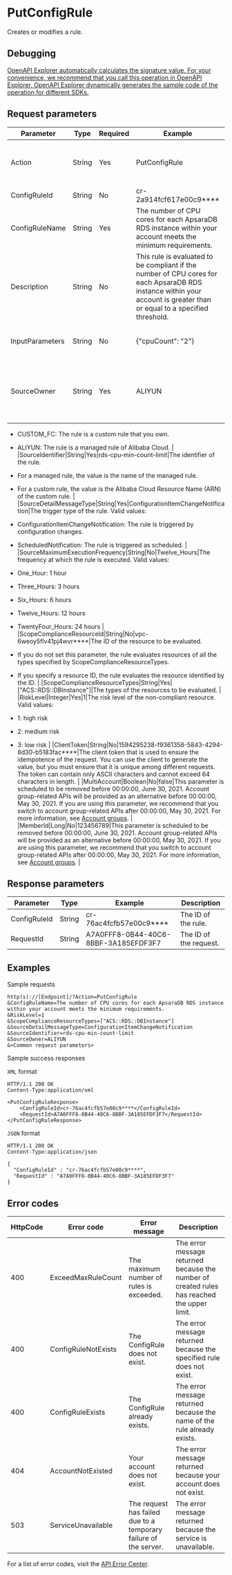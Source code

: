 # PutConfigRule

Creates or modifies a rule.

## Debugging

[OpenAPI Explorer automatically calculates the signature value. For your convenience, we recommend that you call this operation in OpenAPI Explorer. OpenAPI Explorer dynamically generates the sample code of the operation for different SDKs.](https://api.aliyun.com/#product=Config&api=PutConfigRule&type=RPC&version=2019-01-08)

## Request parameters

|Parameter|Type|Required|Example|Description|
|---------|----|--------|-------|-----------|
|Action|String|Yes|PutConfigRule|The operation that you want to perform. Set the value to **PutConfigRule**. |
|ConfigRuleId|String|No|cr-2a914fcf617e00c9\*\*\*\*|The ID of the rule. |
|ConfigRuleName|String|Yes|The number of CPU cores for each ApsaraDB RDS instance within your account meets the minimum requirements.|The name of the rule. |
|Description|String|No|This rule is evaluated to be compliant if the number of CPU cores for each ApsaraDB RDS instance within your account is greater than or equal to a specified threshold.|The description of the rule. |
|InputParameters|String|No|\{"cpuCount": "2"\}|The settings of the input parameters for the rule. |
|SourceOwner|String|Yes|ALIYUN|Indicates whether you or Alibaba Cloud owns and manages the rule. Valid values:

 -   CUSTOM\_FC: The rule is a custom rule that you own.
-   ALIYUN: The rule is a managed rule of Alibaba Cloud. |
|SourceIdentifier|String|Yes|rds-cpu-min-count-limit|The identifier of the rule.

 -   For a managed rule, the value is the name of the managed rule.
-   For a custom rule, the value is the Alibaba Cloud Resource Name \(ARN\) of the custom rule. |
|SourceDetailMessageType|String|Yes|ConfigurationItemChangeNotification|The trigger type of the rule. Valid values:

 -   ConfigurationItemChangeNotification: The rule is triggered by configuration changes.
-   ScheduledNotification: The rule is triggered as scheduled. |
|SourceMaximumExecutionFrequency|String|No|Twelve\_Hours|The frequency at which the rule is executed. Valid values:

 -   One\_Hour: 1 hour
-   Three\_Hours: 3 hours
-   Six\_Hours: 6 hours
-   Twelve\_Hours: 12 hours
-   TwentyFour\_Hours: 24 hours |
|ScopeComplianceResourceId|String|No|vpc-6weoy5flv41pj4wvr\*\*\*\*|The ID of the resource to be evaluated.

 -   If you do not set this parameter, the rule evaluates resources of all the types specified by ScopeComplianceResourceTypes.
-   If you specify a resource ID, the rule evaluates the resource identified by the ID. |
|ScopeComplianceResourceTypes|String|Yes|\["ACS::RDS::DBInstance"\]|The types of the resources to be evaluated. |
|RiskLevel|Integer|Yes|1|The risk level of the non-compliant resource. Valid values:

 -   1: high risk
-   2: medium risk
-   3: low risk |
|ClientToken|String|No|1594295238-f9361358-5843-4294-8d30-b5183fac\*\*\*\*|The client token that is used to ensure the idempotence of the request. You can use the client to generate the value, but you must ensure that it is unique among different requests. The token can contain only ASCII characters and cannot exceed 64 characters in length. |
|MultiAccount|Boolean|No|false|This parameter is scheduled to be removed before 00:00:00, June 30, 2021. Account group-related APIs will be provided as an alternative before 00:00:00, May 30, 2021. If you are using this parameter, we recommend that you switch to account group-related APIs after 00:00:00, May 30, 2021. For more information, see [Account groups](~~211534~~). |
|MemberId|Long|No|123456789|This parameter is scheduled to be removed before 00:00:00, June 30, 2021. Account group-related APIs will be provided as an alternative before 00:00:00, May 30, 2021. If you are using this parameter, we recommend that you switch to account group-related APIs after 00:00:00, May 30, 2021. For more information, see [Account groups](~~211534~~). |

## Response parameters

|Parameter|Type|Example|Description|
|---------|----|-------|-----------|
|ConfigRuleId|String|cr-76ac4fcfb57e00c9\*\*\*\*|The ID of the rule. |
|RequestId|String|A7A0FFF8-0B44-40C6-8BBF-3A185EFDF3F7|The ID of the request. |

## Examples

Sample requests

```
http(s)://[Endpoint]/?Action=PutConfigRule
&ConfigRuleName=The number of CPU cores for each ApsaraDB RDS instance within your account meets the minimum requirements.
&RiskLevel=1
&ScopeComplianceResourceTypes=["ACS::RDS::DBInstance"]
&SourceDetailMessageType=ConfigurationItemChangeNotification
&SourceIdentifier=rds-cpu-min-count-limit
&SourceOwner=ALIYUN
&<Common request parameters>
```

Sample success responses

`XML` format

```
HTTP/1.1 200 OK
Content-Type:application/xml

<PutConfigRuleResponse>
	<ConfigRuleId>cr-76ac4fcfb57e00c9****</ConfigRuleId>
	<RequestId>A7A0FFF8-0B44-40C6-8BBF-3A185EFDF3F7</RequestId>
</PutConfigRuleResponse>
```

`JSON` format

```
HTTP/1.1 200 OK
Content-Type:application/json

{
  "ConfigRuleId" : "cr-76ac4fcfb57e00c9****",
  "RequestId" : "A7A0FFF8-0B44-40C6-8BBF-3A185EFDF3F7"
}
```

## Error codes

|HttpCode|Error code|Error message|Description|
|--------|----------|-------------|-----------|
|400|ExceedMaxRuleCount|The maximum number of rules is exceeded.|The error message returned because the number of created rules has reached the upper limit.|
|400|ConfigRuleNotExists|The ConfigRule does not exist.|The error message returned because the specified rule does not exist.|
|400|ConfigRuleExists|The ConfigRule already exists.|The error message returned because the name of the rule already exists.|
|404|AccountNotExisted|Your account does not exist.|The error message returned because your account does not exist.|
|503|ServiceUnavailable|The request has failed due to a temporary failure of the server.|The error message returned because the service is unavailable.|

For a list of error codes, visit the [API Error Center](https://error-center.alibabacloud.com/status/product/Config).

